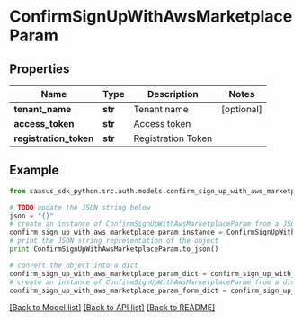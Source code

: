 # ConfirmSignUpWithAwsMarketplaceParam


## Properties

Name | Type | Description | Notes
------------ | ------------- | ------------- | -------------
**tenant_name** | **str** | Tenant name | [optional] 
**access_token** | **str** | Access token | 
**registration_token** | **str** | Registration Token | 

## Example

```python
from saasus_sdk_python.src.auth.models.confirm_sign_up_with_aws_marketplace_param import ConfirmSignUpWithAwsMarketplaceParam

# TODO update the JSON string below
json = "{}"
# create an instance of ConfirmSignUpWithAwsMarketplaceParam from a JSON string
confirm_sign_up_with_aws_marketplace_param_instance = ConfirmSignUpWithAwsMarketplaceParam.from_json(json)
# print the JSON string representation of the object
print ConfirmSignUpWithAwsMarketplaceParam.to_json()

# convert the object into a dict
confirm_sign_up_with_aws_marketplace_param_dict = confirm_sign_up_with_aws_marketplace_param_instance.to_dict()
# create an instance of ConfirmSignUpWithAwsMarketplaceParam from a dict
confirm_sign_up_with_aws_marketplace_param_form_dict = confirm_sign_up_with_aws_marketplace_param.from_dict(confirm_sign_up_with_aws_marketplace_param_dict)
```
[[Back to Model list]](../README.md#documentation-for-models) [[Back to API list]](../README.md#documentation-for-api-endpoints) [[Back to README]](../README.md)


